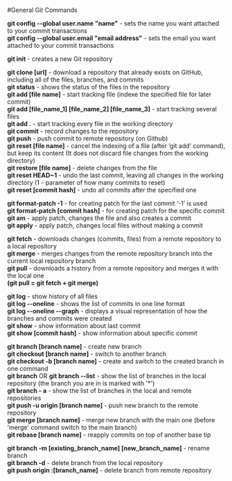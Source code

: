 #General Git Commands 

**git config --global user.name "name"** - sets the name you want attached to your commit transactions <br/>
**git config --global user.email "email address"** - sets the email you want attached to your commit transactions

**git init** - creates a new Git repository

**git clone [url]** - download a repository that already exists on GitHub, including all of the files, branches, and commits <br/>
**git status** - shows the status of the files in the repository <br/>
**git add [file name]** - start tracking file (indexe the specified file for later commit) <br/>
**git add [file_name_1] [file_name_2] [file_name_3]** - start tracking several files <br/>
**git add .** - start tracking every file in the working directory <br/>
**git commit** - record changes to the repository <br/>
**git push** - push commit to remote repository (on Github) <br/>
**git reset [file name]** - cancel the indexing of a file (after ‘git add’ command), but keep its content (It does not discard file changes from the working directory) <br/>
**git restore [file name]** - delete changes from the file <br/>
**git reset HEAD~1** - undo the last commit, leaving all changes in the working directory (1 - parameter of how many commits to reset) <br/>
**git reset [commit hash]** - undo all commits after the specified one <br/>

**git format-patch -1** - for creating patch for the last commit ‘-1’ is used <br/>
**git format-patch [commit hash]** - for creating patch for the specific commit <br/>
**git am** - apply patch, changes the file and also creates a commit <br/>
**git apply** - apply patch, changes local files without making a commit <br/>

**git fetch** - downloads changes (commits, files) from a remote repository to a local repository <br/>
**git merge** - merges changes from the remote repository branch into the current local repository branch <br/>
**git pull** - downloads a history from a remote repository and merges it with the local one <br/>
**(git pull = git fetch + git merge)**

**git log** - show history of all files <br/>
**git log --oneline** - shows the list of commits in one line format <br/>
**git log --oneline --graph** - displays a visual representation of how the branches and commits were created <br/>
**git show** - show information about last commit <br/>
**git show [commit hash]** - show information about specific commit <br/>

**git branch [branch name]** - create new branch <br/>
**git checkout [branch name]** - switch to another branch <br/>
**git checkout -b [branch name]** - create and switch to the created branch in one command <br/>
**git branch** OR **git branch --list** - show the list of branches in the local repository (the branch you are in is marked with '*') <br/>
**git branch - a** - show the list of branches in the local and remote repositories <br/>
**git push -u origin [branch name]** - push new branch to the remote repository <br/>
**git merge [branch name]** - merge new branch with the main one (before 'merge' command switch to the main branch) <br/>
**git rebase [branch name]** - reapply commits on top of another base tip

**git branch -m [existing_branch_name] [new_branch_name]** - rename branch <br/>
**git branch -d** - delete branch from the local repository <br/>
**git push origin :[branch_name]** - delete branch from remote repository <br/>



